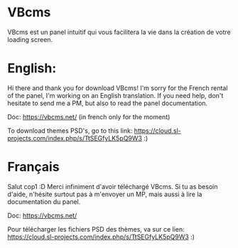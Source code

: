 # VBcms
VBcms est un panel intuitif qui vous facilitera la vie dans la création de votre loading screen.

# English:
Hi there and thank you for download VBcms! I'm sorry for the French rental of the panel, I'm working on an English translation.
If you need help, don't hesitate to send me a PM, but also to read the panel documentation.

Doc: https://vbcms.net/ (in french only for the moment)

To download themes PSD's, go to this link: https://cloud.sl-projects.com/index.php/s/TtSEGfyLK5pQ9W3 :)

# Français
Salut cop1 :D
Merci infiniment d'avoir téléchargé VBcms. Si tu as besoin d'aide, n'hésite surtout pas à m'envoyer un MP, mais aussi à lire la documentation du panel.

Doc: https://vbcms.net/

Pour télécharger les fichiers PSD des thèmes, va sur ce lien: https://cloud.sl-projects.com/index.php/s/TtSEGfyLK5pQ9W3 :)